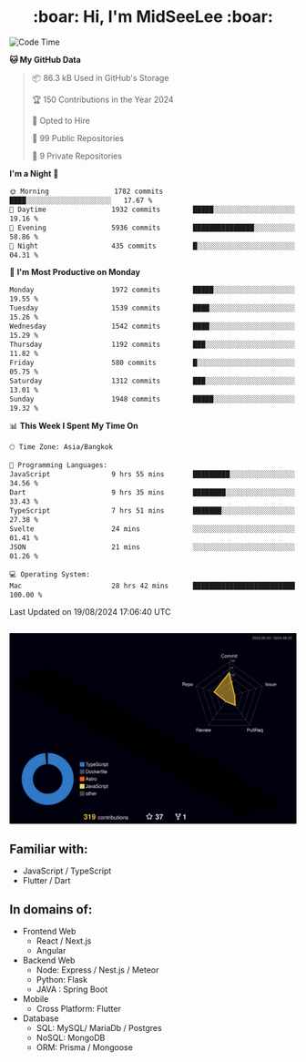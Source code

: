 <h1 align="center"> :boar: Hi, I'm MidSeeLee :boar:</h1>
 
<!--START_SECTION:waka-->
![Code Time](http://img.shields.io/badge/Code%20Time-1%2C941%20hrs%2019%20mins-blue)

**🐱 My GitHub Data** 

> 📦 86.3 kB Used in GitHub's Storage 
 > 
> 🏆 150 Contributions in the Year 2024
 > 
> 💼 Opted to Hire
 > 
> 📜 99 Public Repositories 
 > 
> 🔑 9 Private Repositories 
 > 
**I'm a Night 🦉** 

```text
🌞 Morning                1782 commits        ████░░░░░░░░░░░░░░░░░░░░░   17.67 % 
🌆 Daytime                1932 commits        █████░░░░░░░░░░░░░░░░░░░░   19.16 % 
🌃 Evening                5936 commits        ███████████████░░░░░░░░░░   58.86 % 
🌙 Night                  435 commits         █░░░░░░░░░░░░░░░░░░░░░░░░   04.31 % 
```
📅 **I'm Most Productive on Monday** 

```text
Monday                   1972 commits        █████░░░░░░░░░░░░░░░░░░░░   19.55 % 
Tuesday                  1539 commits        ████░░░░░░░░░░░░░░░░░░░░░   15.26 % 
Wednesday                1542 commits        ████░░░░░░░░░░░░░░░░░░░░░   15.29 % 
Thursday                 1192 commits        ███░░░░░░░░░░░░░░░░░░░░░░   11.82 % 
Friday                   580 commits         █░░░░░░░░░░░░░░░░░░░░░░░░   05.75 % 
Saturday                 1312 commits        ███░░░░░░░░░░░░░░░░░░░░░░   13.01 % 
Sunday                   1948 commits        █████░░░░░░░░░░░░░░░░░░░░   19.32 % 
```


📊 **This Week I Spent My Time On** 

```text
🕑︎ Time Zone: Asia/Bangkok

💬 Programming Languages: 
JavaScript               9 hrs 55 mins       █████████░░░░░░░░░░░░░░░░   34.56 % 
Dart                     9 hrs 35 mins       ████████░░░░░░░░░░░░░░░░░   33.43 % 
TypeScript               7 hrs 51 mins       ███████░░░░░░░░░░░░░░░░░░   27.38 % 
Svelte                   24 mins             ░░░░░░░░░░░░░░░░░░░░░░░░░   01.41 % 
JSON                     21 mins             ░░░░░░░░░░░░░░░░░░░░░░░░░   01.26 % 

💻 Operating System: 
Mac                      28 hrs 42 mins      █████████████████████████   100.00 % 
```


 Last Updated on 19/08/2024 17:06:40 UTC
<!--END_SECTION:waka-->

##

![](./profile-3d-contrib/profile-night-rainbow.svg)

## Familiar with:
- JavaScript / TypeScript
- Flutter / Dart

## In domains of:
- Frontend Web
  - React / Next.js
  - Angular
- Backend Web
  - Node: Express / Nest.js / Meteor
  - Python: Flask
  - JAVA : Spring Boot
- Mobile
  - Cross Platform: Flutter
- Database
  - SQL: MySQL/ MariaDb / Postgres
  - NoSQL: MongoDB
  - ORM: Prisma / Mongoose
